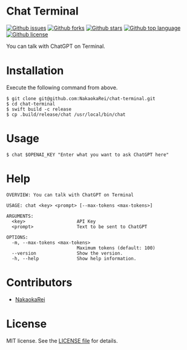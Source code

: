 # Chat Terminal
<!-- # Badges -->

[![Github issues](https://img.shields.io/github/issues/NakaokaRei/chat-terminal)](https://github.com/NakaokaRei/chat-terminal/issues)
[![Github forks](https://img.shields.io/github/forks/NakaokaRei/chat-terminal)](https://github.com/NakaokaRei/chat-terminal/network/members)
[![Github stars](https://img.shields.io/github/stars/NakaokaRei/chat-terminal)](https://github.com/NakaokaRei/chat-terminal/stargazers)
[![Github top language](https://img.shields.io/github/languages/top/NakaokaRei/chat-terminal)](https://github.com/NakaokaRei/chat-terminal/)
[![Github license](https://img.shields.io/github/license/NakaokaRei/chat-terminal)](https://github.com/NakaokaRei/chat-terminal/)

You can talk with ChatGPT on Terminal.

# Installation
Execute the following command from above.
```
$ git clone git@github.com:NakaokaRei/chat-terminal.git
$ cd chat-terminal
$ swift build -c release
$ cp .build/release/chat /usr/local/bin/chat
```

# Usage
```
$ chat $OPENAI_KEY "Enter what you want to ask ChatGPT here"
```

# Help
```
OVERVIEW: You can talk with ChatGPT on Terminal

USAGE: chat <key> <prompt> [--max-tokens <max-tokens>]

ARGUMENTS:
  <key>                   API Key
  <prompt>                Text to be sent to ChatGPT

OPTIONS:
  -m, --max-tokens <max-tokens>
                          Maximum tokens (default: 100)
  --version               Show the version.
  -h, --help              Show help information.
```

# Contributors

- [NakaokaRei](https://github.com/NakaokaRei)

# License
MIT license. See the [LICENSE file](/LICENSE) for details.